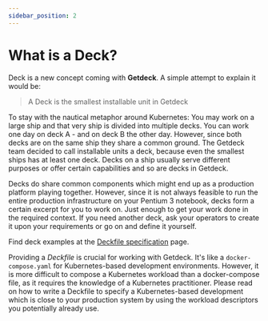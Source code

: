 ```yaml
---
sidebar_position: 2
---
```


# What is a Deck?
Deck is a new concept coming with **Getdeck**. A simple attempt to explain it would be:

> A Deck is the smallest installable unit in Getdeck

To stay with the nautical metaphor around Kubernetes: You may work on a large ship and that very ship is 
divided into multiple decks. You can work one day on deck A - and on deck B the other day. However, since both decks 
are on the same ship they share a common ground. The Getdeck team decided to call installable units a deck, 
because even the smallest ships has at least one deck. Decks on a ship usually serve different purposes or offer 
certain capabilities and so are decks in Getdeck.

Decks do share common components which might end up as a production platform playing together. However, since it is not 
always feasible to run the entire production infrastructure on your Pentium 3 notebook, decks form a certain excerpt for 
you to work on. Just enough to get your work done in the required context. If you need another deck, ask your operators 
to create it upon your requirements or go on and define it yourself.

Find deck examples at the [Deckfile specification](/docs/deckfile/specs) page.

Providing a _Deckfile_ is crucial for working with Getdeck. It's like a `docker-compose.yaml` for Kubernetes-based development
environments. However, it is more difficult to compose a Kubernetes workload than a docker-compose file, as it requires
the knowledge of a Kubernetes practitioner. Please read on how to write a Deckfile to specify a Kubernetes-based development
which is close to your production system by using the workload descriptors you potentially already use.
